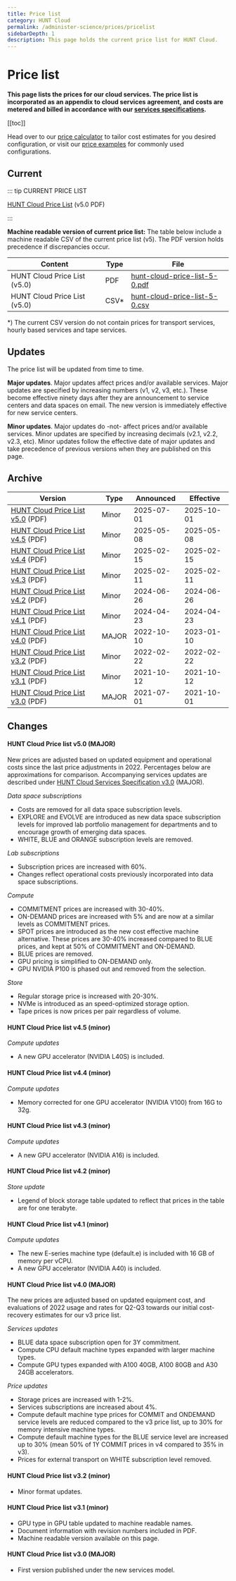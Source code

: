 ```yaml
---
title: Price list
category: HUNT Cloud
permalink: /administer-science/prices/pricelist
sidebarDepth: 1
description: This page holds the current price list for HUNT Cloud.
---
```


# Price list

**This page lists the prices for our cloud services. The price list is incorporated as an appendix to cloud services agreement, and costs are metered and billed in accordance with our [services specifications](/administer-science/services/specifications).**

[[toc]]

Head over to our [price calculator](/administer-science/prices/calculator) to tailor cost estimates for you desired configuration, or visit our [price examples](/administer-science/prices/examples/) for commonly used configurations.


## Current 

::: tip CURRENT PRICE LIST

[HUNT Cloud Price List](https://assets.hdc.ntnu.no/assets/prices/hunt-cloud-price-list-5-0.pdf) (v5.0 PDF)

:::

**Machine readable version of current price list:** The table below include a machine readable CSV of the current price list (v5). The PDF version holds precedence if discrepancies occur.

| **Content** | **Type** | **File** |
| ---- | ---- | ---- |
| HUNT Cloud Price List (v5.0) | PDF | [hunt-cloud-price-list-5-0.pdf](https://assets.hdc.ntnu.no/assets/prices/hunt-cloud-price-list-5-0.pdf) |
| HUNT Cloud Price List (v5.0) | CSV* | [hunt-cloud-price-list-5-0.csv](https://assets.hdc.ntnu.no/assets/prices/v5/hunt-cloud-price-list-5-0.csv) |

*) The current CSV version do not contain prices for transport services, hourly based services and tape services.

## Updates

The price list will be updated from time to time. 

**Major updates**. Major updates affect prices and/or available services. Major updates are specified by increasing numbers (v1, v2, v3, etc.). These become effective ninety days after they are announcement to service centers and data spaces on email. The new version is immediately effective for new service centers. 

**Minor updates**. Major updates do -not- affect prices and/or available services. Minor updates are specified by increasing decimals (v2.1, v2.2, v2.3, etc). Minor updates follow the effective date of major updates and take precedence of previous versions when they are published on this page.


## Archive

| **Version** | **Type** | **Announced** | **Effective** |
| - | - | - | - |
| [HUNT Cloud Price List v5.0](https://assets.hdc.ntnu.no/assets/prices/hunt-cloud-price-list-5-0.pdf) (PDF) | Minor | 2025-07-01 | 2025-10-01 |
| [HUNT Cloud Price List v4.5](https://assets.hdc.ntnu.no/assets/prices/hunt-cloud-price-list-4-5.pdf) (PDF) | Minor | 2025-05-08 | 2025-05-08 |
| [HUNT Cloud Price List v4.4](https://assets.hdc.ntnu.no/assets/prices/hunt-cloud-price-list-4-4.pdf) (PDF) | Minor | 2025-02-15 | 2025-02-15 |
| [HUNT Cloud Price List v4.3](https://assets.hdc.ntnu.no/assets/prices/hunt-cloud-price-list-4-3.pdf) (PDF) | Minor | 2025-02-11 | 2025-02-11 |
| [HUNT Cloud Price List v4.2](https://assets.hdc.ntnu.no/assets/prices/hunt-cloud-price-list-4-2.pdf) (PDF) | Minor | 2024-06-26 | 2024-06-26 |
| [HUNT Cloud Price List v4.1](https://assets.hdc.ntnu.no/assets/prices/hunt-cloud-price-list-4-1.pdf) (PDF) | Minor | 2024-04-23 | 2024-04-23 |
| [HUNT Cloud Price List v4.0](https://assets.hdc.ntnu.no/assets/prices/hunt-cloud-price-list-4-0.pdf) (PDF) | MAJOR | 2022-10-10 | 2023-01-10 |
| [HUNT Cloud Price List v3.2](https://assets.hdc.ntnu.no/assets/prices/hunt-cloud-price-list-3-2.pdf) (PDF) | Minor | 2022-02-22 | 2022-02-22 |
| [HUNT Cloud Price List v3.1](https://assets.hdc.ntnu.no/assets/prices/hunt-cloud-price-list-3-1.pdf) (PDF) | Minor | 2021-10-12 | 2021-10-12 |
| [HUNT Cloud Price List v3.0](https://assets.hdc.ntnu.no/assets/prices/hunt-cloud-price-list-3-0.pdf) (PDF) | MAJOR | 2021-07-01 | 2021-10-01 |

## Changes

#### HUNT Cloud Price list v5.0 (MAJOR) 

New prices are adjusted based on updated equipment and operational costs since the last price adjustments in 2022. Percentages below are approximations for comparison. Accompanying services updates are described under [HUNT Cloud Services Specification v3.0](/administer-science/services/#hunt-cloud-services-specification-v3-0-major) (MAJOR).

*Data space subscriptions*

* Costs are removed for all data space subscription levels.
* EXPLORE and EVOLVE are introduced as new data space subscription levels for improved lab portfolio management for departments and to encourage growth of emerging data spaces. 
* WHITE, BLUE and ORANGE subscription levels are removed.

*Lab subscriptions*

* Subscription prices are increased with 60%.
* Changes reflect operational costs previously incorporated into data space subscriptions.

*Compute*

* COMMITMENT prices are increased with 30-40%.
* ON-DEMAND prices are increased with 5% and are now at a similar levels as COMMITMENT prices.
* SPOT prices are introduced as the new cost effective machine alternative. These prices are 30-40% increased compared to BLUE prices, and kept at 50% of COMMITMENT and ON-DEMAND.
* BLUE prices are removed.
* GPU pricing is simplified to ON-DEMAND only.
* GPU NVIDIA P100 is phased out and removed from the selection. 

*Store*

* Regular storage price is increased with 20-30%.
* NVMe is introduced as an speed-optimized storage option. 
* Tape prices is now prices per pair regardless of volume.

#### HUNT Cloud Price list v4.5 (minor) 

*Compute updates*

* A new GPU accelerator (NVIDIA L40S) is included.

#### HUNT Cloud Price list v4.4 (minor) 

*Compute updates*

* Memory corrected for one GPU accelerator (NVIDIA V100) from 16G to 32g.

#### HUNT Cloud Price list v4.3 (minor) 

*Compute updates*

* A new GPU accelerator (NVIDIA A16) is included.

#### HUNT Cloud Price list v4.2 (minor) 

*Store update*

* Legend of block storage table updated to reflect that prices in the table are for one terabyte.

#### HUNT Cloud Price list v4.1 (minor) 

*Compute updates*

* The new E-series machine type (default.e) is included with 16 GB of memory per vCPU.
* A new GPU accelerator (NVIDIA A40) is included.

#### HUNT Cloud Price list v4.0 (MAJOR)

The new prices are adjusted based on updated equipment cost, and evaluations of 2022 usage and rates for Q2-Q3 towards our initial cost-recovery estimates for our v3 price list. 

*Services updates*

* BLUE data space subscription open for 3Y commitment. 
* Compute CPU default machine types expanded with larger machine types.
* Compute GPU types expanded with A100 40GB, A100 80GB and A30 24GB accelerators.

*Price updates*

* Storage prices are increased with 1-2%.
* Services subscriptions are increased about 4%.
* Compute default machine type prices for COMMIT and ONDEMAND service levels are reduced compared to the v3 price list, up to 30% for memory intensive machine types.
* Compute default machine types for the BLUE service level are increased up to 30% (mean 50% of 1Y COMMIT prices in v4 compared to 35% in v3). 
* Prices for external transport on WHITE subscription level removed.

#### HUNT Cloud Price list v3.2 (minor)

- Minor format updates.

#### HUNT Cloud Price list v3.1 (minor)

- GPU type in GPU table updated to machine readable names.
- Document information with revision numbers included in PDF.
- Machine readable version available on this page.

#### HUNT Cloud Price list v3.0 (MAJOR)

- First version published under the new services model.


